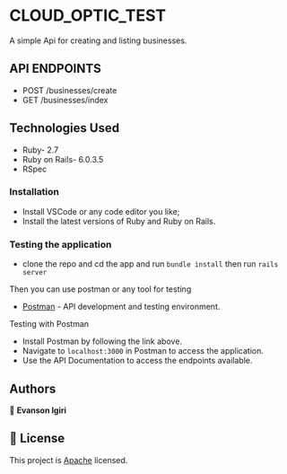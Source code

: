 # CLOUD_OPTIC_TEST
A simple Api for creating and listing businesses.

## API ENDPOINTS                                
- POST /businesses/create	                                                                     
- GET /businesses/index	                              

## Technologies Used
- Ruby- 2.7
- Ruby on Rails- 6.0.3.5
- RSpec

### Installation
- Install VSCode or any code editor you like;
- Install the latest versions of Ruby and Ruby on Rails.

### Testing the application
- clone the repo and cd the app and run ```bundle install``` then run ```rails server```

Then you can use postman or any tool for testing

- [Postman](https://www.getpostman.com/) - API development and testing environment.

Testing with Postman

- Install Postman by following the link above.
- Navigate to `localhost:3000` in Postman to access the application.
- Use the API Documentation to access the endpoints available.

## Authors

👤 **Evanson Igiri**

## 📝 License

This project is [Apache](lic.url) licensed.

